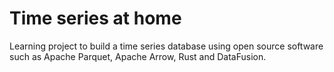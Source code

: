 # Time series at home
Learning project to build a time series database using open source software such as Apache Parquet, Apache Arrow, Rust and DataFusion.

